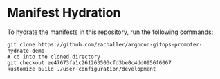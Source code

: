 # Manifest Hydration

To hydrate the manifests in this repository, run the following commands:

```shell
git clone https://github.com/zachaller/argocon-gitops-promoter-hydrate-demo
# cd into the cloned directory
git checkout ee47673fa1c261263503cfd3be0c4dd0956f6067
kustomize build ./user-configuration/development
```
